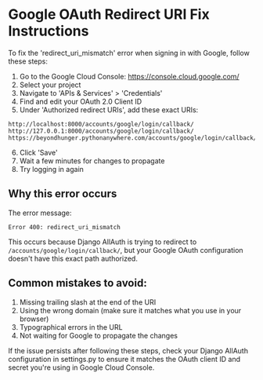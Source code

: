 # Google OAuth Redirect URI Fix Instructions

To fix the 'redirect_uri_mismatch' error when signing in with Google, follow these steps:

1. Go to the Google Cloud Console: https://console.cloud.google.com/
2. Select your project
3. Navigate to 'APIs & Services' > 'Credentials'
4. Find and edit your OAuth 2.0 Client ID
5. Under 'Authorized redirect URIs', add these exact URIs:

```
http://localhost:8000/accounts/google/login/callback/
http://127.0.0.1:8000/accounts/google/login/callback/
https://beyondhunger.pythonanywhere.com/accounts/google/login/callback/
```

6. Click 'Save'
7. Wait a few minutes for changes to propagate
8. Try logging in again

## Why this error occurs

The error message:
```
Error 400: redirect_uri_mismatch
```

This occurs because Django AllAuth is trying to redirect to `/accounts/google/login/callback/`, but your Google OAuth configuration doesn't have this exact path authorized.

## Common mistakes to avoid:

1. Missing trailing slash at the end of the URI
2. Using the wrong domain (make sure it matches what you use in your browser)
3. Typographical errors in the URL
4. Not waiting for Google to propagate the changes

If the issue persists after following these steps, check your Django AllAuth configuration in settings.py to ensure it matches the OAuth client ID and secret you're using in Google Cloud Console. 